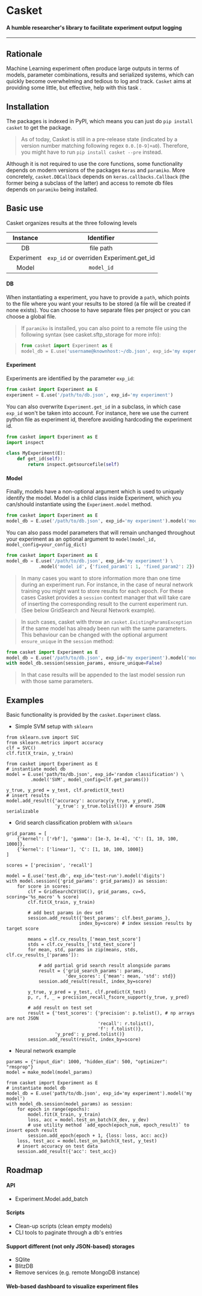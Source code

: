 
# Casket

#### A humble researcher's library to facilitate experiment output logging
---

## Rationale
Machine Learning experiment often produce large outputs in terms of models, parameter combinations, results and serialized systems, which can quickly become overwhelming and tedious to log and track. `Casket` aims at providing some little, but effective, help with this task .

## Installation

The packages is indexed in PyPI, which means you can just do `pip install casket`
to get the package.

> As of today, Casket is still in a pre-release state (indicated by a version number matching following regex `0.0.[0-9]+a0`). Therefore, you might have to run `pip install casket --pre` instead.

Although it is not required to use the core functions, some functionality depends on modern versions of the packages `Keras` and `paramiko`.
More concretely, `casket.DBCallback` depends on `keras.callbacks.Callback` (the former being a subclass of the latter) and access to remote db files depends on `paramiko` being installed.

## Basic use

Casket organizes results at the three following levels

| Instance   | Identifier                              |
|:----------:|:---------------------------------------:|
| DB         | file path                               |
| Experiment | `exp_id` or overriden Experiment.get_id |
| Model      | `model_id`                              |


#### DB

When instantiating a experiment, you have to provide a `path`, which points to the
file where you want your results to be stored (a file will be created if none exists).
You can choose to have separate files per project or you can choose a global file.
> If `paramiko` is installed, you can also point to a remote file using the following
> syntax (see casket.sftp_storage for more info):

> ``` python
> from casket import Experiment as E
> model_db = E.use('username@knownhost:~/db.json', exp_id='my experiment')
> ```

#### Experiment

Experiments are identified by the parameter `exp_id`:

``` python
from casket import Experiment as E
experiment = E.use('/path/to/db.json', exp_id='my experiment')
```

You can also overwrite `Experiment.get_id` in a subclass, in which case `exp_id` won't
be taken into account. For instance, here we use the current python file as experiment
id, therefore avoiding hardcoding the experiment id.

``` python
from casket import Experiment as E
import inspect

class MyExperiment(E):
    def get_id(self):
        return inspect.getsourcefile(self)
```

#### Model

Finally, models have a non-optional argument which is used to uniquely identify the model. Model is a child class inside Experiment, which you can/should instantiate using the
`Experiment.model` method.

``` python
from casket import Experiment as E
model_db = E.use('/path/to/db.json', exp_id='my experiment').model('model id')
```

You can also pass model parameters that will remain unchanged throughout your experiment
as an optional argument to `model(model_id, model_config=your_config_dict)`

``` python
from casket import Experiment as E
model_db = E.use('/path/to/db.json', exp_id='my experiment') \
            .model('model id', {'fixed_param1': 1, 'fixed_param2': 2})
```

> In many cases you want to store information more than one time during an experiment
run. For instance, in the case of neural network training you might want to store
results for each epoch. For these cases Casket provides a `session` context manager
that will take care of inserting the corresponding result to the current experiment
run. (See below GridSearch and Neural Network example).

> In such cases, casket with throw an `casket.ExistingParamsException` if the same
model has already been run with the same parameters. This behaviour can be changed
with the optional argument `ensure_unique` in the `session` method:
``` python
from casket import Experiment as E
model_db = E.use('/path/to/db.json', exp_id='my experiment').model('model id')
with model_db.session(session_params, ensure_unique=False)
```
> In that case results will be appended to the last model session run with
those same parameters.
  
## Examples
Basic functionality is provided by the `casket.Experiment` class.

- Simple SVM setup with `sklearn`

```
from sklearn.svm import SVC
from sklearn.metrics import accuracy
clf = SVC()
clf.fit(X_train, y_train)

from casket import Experiment as E
# instantiate model db
model = E.use('path/to/db.json', exp_id='random classification') \
         .model('SVM', model_config=clf.get_params())

y_true, y_pred = y_test, clf.predict(X_test)
# insert results
model.add_result({'accuracy': accuracy(y_true, y_pred),
                  'y_true': y_true.tolist()}) # ensure JSON serializable
```

- Grid search classification problem with `sklearn`

```
grid_params = [
    {'kernel': ['rbf'], 'gamma': [1e-3, 1e-4], 'C': [1, 10, 100, 1000]},
    {'kernel': ['linear'], 'C': [1, 10, 100, 1000]}
]

scores = ['precision', 'recall']

model = E.use('test.db', exp_id='test-run').model('digits')
with model.session({'grid_params': grid_params}) as session:
    for score in scores:
        clf = GridSearchCV(SVC(), grid_params, cv=5, scoring='%s_macro' % score)
        clf.fit(X_train, y_train)

        # add best params in dev set
        session.add_result({'best_params': clf.best_params_},
                           index_by=score) # index session results by target score

        means = clf.cv_results_['mean_test_score']
        stds = clf.cv_results_['std_test_score']
        for mean, std, params in zip(means, stds, clf.cv_results_['params']):
        
            # add partial grid search result alongside params
            result = {'grid_search_params': params,
                      'dev_scores': {'mean': mean, 'std': std}}
            session.add_result(result, index_by=score)

        y_true, y_pred = y_test, clf.predict(X_test)
        p, r, f, _ = precision_recall_fscore_support(y_true, y_pred)
        
        # add result on test set
        result = {'test_scores': {'precision': p.tolist(), # np arrays are not JSON
                                  'recall': r.tolist(),
                                  'f': f.tolist()},
                  'y_pred': y_pred.tolist()}
        session.add_result(result, index_by=score)        
```

- Neural network example

```
params = {"input_dim": 1000, "hidden_dim": 500, "optimizer": "rmsprop"}
model = make_model(model_params)

from casket import Experiment as E
# instantiate model db
model_db = E.use('path/to/db.json', exp_id='my experiment').model('my model')
with model_db.session(model_params) as session:
    for epoch in range(epochs):
        model.fit(X_train, y_train)
        loss, acc = model.test_on_batch(X_dev, y_dev)
        # use utility method `add_epoch(epoch_num, epoch_result)` to insert epoch result
        session.add_epoch(epoch + 1, {loss: loss, acc: acc})
    loss, test_acc = model.test_on_batch(X_test, y_test)
    # insert accuracy on test data
    session.add_result({'acc': test_acc})
```

## Roadmap

#### API

- Experiment.Model.add_batch

#### Scripts

- Clean-up scripts (clean empty models)
- CLI tools to paginate through a db's entries

#### Support different (not only JSON-based) storages

- SQlite
- BlitzDB
- Remove services (e.g. remote MongoDB instance)

#### Web-based dashboard to visualize experiment files
